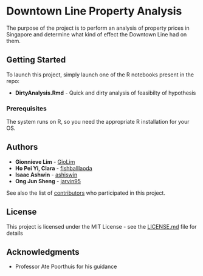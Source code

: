 # Downtown Line Property Analysis

The purpose of the project is to perform an analysis of property prices in Singapore and determine what kind of effect the Downtown Line had on them.

## Getting Started

To launch this project, simply launch one of the R notebooks present in the repo:

* **DirtyAnalysis.Rmd** - Quick and dirty analysis of feasibilty of hypothesis

### Prerequisites

The system runs on R, so you need the appropriate R installation for your OS.

## Authors

* **Gionnieve Lim** - [GioLim](https://github.com/GioLim)
* **Ho Pei Yi, Clara** - [fishballlaoda](https://github.com/fishballlaoda)
* **Isaac Ashwin** - [ashiswin](https://github.com/ashiswin)
* **Ong Jun Sheng** - [jarvin95](https://github.com/jarvin95)

See also the list of [contributors](https://github.com/DowntownLineAnalysis/contributors) who participated in this project.

## License

This project is licensed under the MIT License - see the [LICENSE.md](LICENSE.md) file for details

## Acknowledgments

* Professor Ate Poorthuis for his guidance

